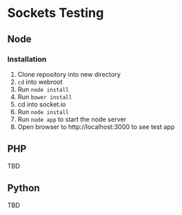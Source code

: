 # Sockets Testing

## Node

### Installation

1. Clone repository into new directory
2. `cd` into webroot 
3. Run `node install`
4. Run `bower install`
5. cd into socket.io 
6. Run `node install`
7. Run `node app` to start the node server
8. Open browser to http://localhost:3000 to see test app

## PHP
TBD

## Python
TBD